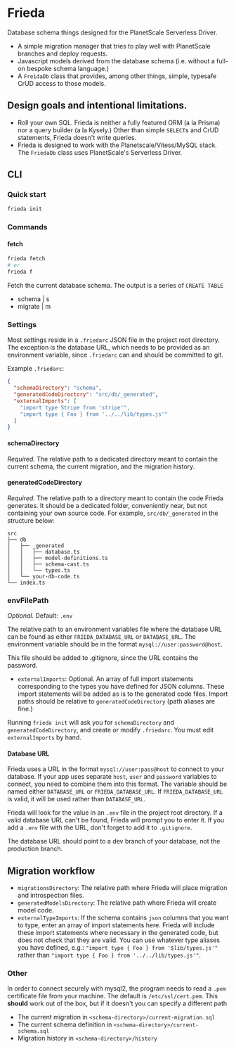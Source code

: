 # Frieda
Database schema things designed for the PlanetScale Serverless Driver.

- A simple migration manager that tries to play well with PlanetScale branches and deploy requests.
- Javascript models derived from the database schema (i.e. without a full-on bespoke schema language.)
- A `FreidaDb` class that provides, among other things, simple, typesafe CrUD access to those models.


## Design goals and intentional limitations.

- Roll your own SQL. Frieda is neither a fully featured ORM (a la Prisma) nor a query builder (a la Kysely.) Other than simple `SELECT`s and CrUD statements, Frieda doesn't write queries.
- Frieda is designed to work with the Planetscale/Vitess/MySQL stack. The `FriedaDb` class uses PlanetScale's Serverless Driver.


## CLI

### Quick start

```bash
frieda init
```

### Commands

#### fetch
```bash
frieda fetch
# or
frieda f
```
Fetch the current database schema. The output is a series of `CREATE TABLE`

- schema | s
- migrate | m



### Settings

Most settings reside in a `.friedarc` JSON file in the project root directory. The exception is the database URL, which needs to be provided as an environment variable, since `.friedarc` can and should be committed to git. 

Example `.friedarc`:

```json
{
  "schemaDirectory": "schema",
  "generatedCodeDirectory": "src/db/_generated",
  "externalImports": [
    "import type Stripe from 'stripe'",
    "import type { Foo } from '../../lib/types.js'"
  ]
}
```

#### schemaDirectory

_Required._ The relative path to a dedicated directory meant to contain the current schema, the current migration, and the migration history. 

#### generatedCodeDirectory
_Required._ The relative path to a directory meant to contain the code Frieda generates. It should be a dedicated folder, conveniently near, but not containing your own source code. For example, `src/db/_generated` in the structure below:

```
src
├── db
│   ├── _generated
│   │   ├── database.ts
│   │   ├── model-definitions.ts
│   │   ├── schema-cast.ts
│   │   └── types.ts
│   └── your-db-code.ts
└── index.ts
```

### envFilePath
_Optional._ Default: `.env`

The relative path to an environment variables file where the database URL can be found as either `FRIEDA_DATABASE_URL` or `DATABASE_URL`. The environment variable should be in the format `mysql://user:password@host`.

This file should be added to .gitignore, since the URL contains the password.

- `externalImports`: Optional. An array of full import statements corresponding to the types you have defined for JSON columns. These import statements will be added as is to the generated code files. Import paths should be relative to `generatedCodeDirectory` (path aliases are fine.)

Running `frieda init` will ask you for `schemaDirectory` and `generatedCodeDirectory`, and create or modify  `.friedarc`. You must edit `externalImports` by hand.

#### Database URL 

Frieda uses a URL in the format  `mysql://user:pass@host` to connect to your database. If your app uses separate `host`, `user` and `password` variables to connect, you need to combine them into this format. The variable should be named either `DATABASE_URL` or `FRIEDA_DATABASE_URL`. If `FRIEDA_DATABASE_URL` is valid, it will be used rather than `DATABASE_URL`.

Frieda will look for the value in an `.env` file in the project root directory. If a valid database URL can't be found, Frieda will prompt you to enter it. If you add a `.env` file with the URL, don't forget to add it to `.gitignore`.

The database URL should point to a dev branch of your database, not the production branch.




## Migration workflow

- `migrationsDirectory`: The relative path where Frieda will place migration and introspection files.
- `generatedModelsDirectory`: The relative path where Frieda will create model code.
- `externalTypeImports`: If the schema contains `json` columns that you want to type, enter an array of import statements here. Frieda will include these import statements where necessary in the generated code, but does not check that they are valid. You can use whatever type aliases you have defined, e.g.: `"import type { Foo } from '$lib/types.js'"` rather than `"import type { Foo } from '../../lib/types.js'"`.


### Other

In order to connect securely with mysql2, the program needs to read a `.pem` certificate file from your machine. 
The default is `/etc/ssl/cert.pem`. This **should** work out of the box, but if it doesn't you can specify a different path


- The current migration in `<schema-directory>/current-migration.sql`
- The current schema definition in `<schema-directory>/current-schema.sql`
- Migration history in `<schema-directory>/history`
